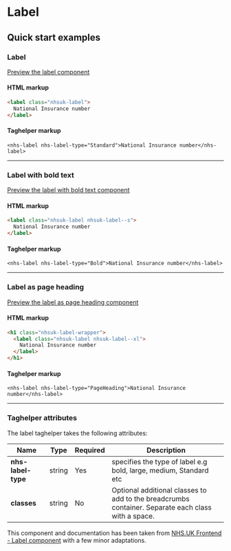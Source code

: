 ﻿# Label

## Quick start examples

### Label

[Preview the label component](https://dotnetcorefelpoc.azurewebsites.net/components/label)

#### HTML markup

```html
<label class="nhsuk-label">
  National Insurance number
</label>
```

#### Taghelper markup

```
<nhs-label nhs-label-type="Standard">National Insurance number</nhs-label>

```

---

### Label with bold text

[Preview the label with bold text component](https://dotnetcorefelpoc.azurewebsites.net/components/label-bold)

#### HTML markup

```html
<label class="nhsuk-label nhsuk-label--s">
  National Insurance number
</label>
```

#### Taghelper markup

```
<nhs-label nhs-label-type="Bold">National Insurance number</nhs-label>

```

---

### Label as page heading

[Preview the label as page heading component](https://dotnetcorefelpoc.azurewebsites.net/components/label-page-heading)

#### HTML markup

```html
<h1 class="nhsuk-label-wrapper">
  <label class="nhsuk-label nhsuk-label--xl">
    National Insurance number
  </label>
</h1>
```

#### Taghelper markup

```
<nhs-label nhs-label-type="PageHeading">National Insurance number</nhs-label>
```

---
### Taghelper attributes

The label taghelper takes the following attributes:

| Name                    | Type     | Required  | Description             |
| ------------------------|----------|-----------|-------------------------|
| **nhs-label-type**                | string   | Yes       | specifies the type of label e.g bold, large, medium, Standard etc  |
| **classes**             | string   | No        | Optional additional classes to add to the breadcrumbs container. Separate each class with a space. |

This component and documentation has been taken from [NHS.UK Frontend - Label component](https://github.com/nhsuk/nhsuk-frontend/tree/master/packages/components/label) with a few minor adaptations.